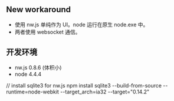 ## New workaround

- 使用 nw.js 单纯作为 UI。node 运行在原生 node.exe 中。
- 两者使用 websocket 通信。

## 开发环境
- nw.js 	0.8.6 (体积小)
- node 		4.4.4


// install sqlite3 for nw.js
npm install sqlite3 --build-from-source --runtime=node-webkit --target_arch=ia32 --target="0.14.2"